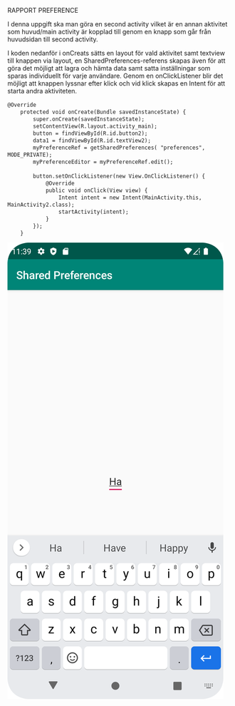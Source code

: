 

RAPPORT PREFERENCE

I denna uppgift ska man göra en second activity vilket är en annan aktivitet som huvud/main activity är kopplad till genom en knapp som går från huvudsidan till second activity.

I koden nedanför i onCreats sätts en layout för vald aktivitet samt textview till knappen via layout, en SharedPreferences-referens skapas även för att göra det möjligt att lagra och hämta data samt satta inställningar som sparas individuellt för varje användare. Genom en onClickListener blir det möjligt att knappen lyssnar efter klick och vid klick skapas en Intent för att starta andra aktiviteten.


```
@Override
    protected void onCreate(Bundle savedInstanceState) {
        super.onCreate(savedInstanceState);
        setContentView(R.layout.activity_main);
        button = findViewById(R.id.button2);
        data1 = findViewById(R.id.textView2);
        myPreferenceRef = getSharedPreferences( "preferences", MODE_PRIVATE);
        myPreferenceEditor = myPreferenceRef.edit();

        button.setOnClickListener(new View.OnClickListener() {
            @Override
            public void onClick(View view) {
                Intent intent = new Intent(MainActivity.this, MainActivity2.class);
                startActivity(intent);
            }
        });
    } 

```


![](Ha_20230525_113919.png)

